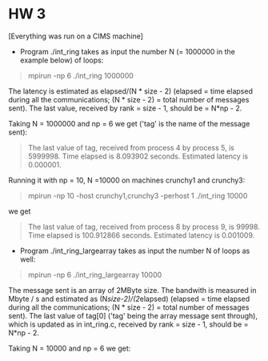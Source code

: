 # HW 3 

[Everything was run on a CIMS machine]

- Program ./int_ring takes as input the number N (= 1000000 in the example below) of loops:

> mpirun -np 6 ./int_ring 1000000

The latency is estimated as elapsed/(N * size - 2) (elapsed = time elapsed during all the communications; (N * size - 2) = total number of messages sent).
The last value, received by rank = size - 1, should be = N*np - 2.

Taking N = 1000000 and np = 6 we get ('tag' is the name of the message sent):

> The last value of tag, received from process 4 by process 5, is 5999998.
> Time elapsed is 8.093902 seconds.
> Estimated latency is 0.000001.

Running it with np = 10, N =10000 on machines crunchy1 and crunchy3:

> mpirun -np 10 -host crunchy1,crunchy3 -perhost 1 ./int_ring 10000

we get 

> The last value of tag, received from process 8 by process 9, is 99998.
> Time elapsed is 100.912866 seconds.
> Estimated latency is 0.001009.

- Program ./int_ring_largearray takes as input the number N of loops as well:

> mpirun -np 6 ./int_ring_largearray 10000

The message sent is an array of 2MByte size. The bandwith is measured in Mbyte / s and estimated as (N*size-2)/(2*elapsed) (elapsed = time elapsed during all the communications; (N * size - 2) = total number of messages sent).
The last value of tag[0] ('tag' being the array message sent through), which is updated as in int_ring.c, received by rank = size - 1, should be = N*np - 2.

Taking N = 10000 and np = 6 we get:

> 
